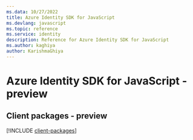 ```yaml
---
ms.data: 10/27/2022
title: Azure Identity SDK for JavaScript
ms.devlang: javascript
ms.topic: reference
ms.service: identity
description: Reference for Azure Identity SDK for JavaScript
ms.author: kaghiya
author: KarishmaGhiya
---
```

# Azure Identity SDK for JavaScript - preview

## Client packages - preview
[!INCLUDE [client-packages](identity-client-index.md)]